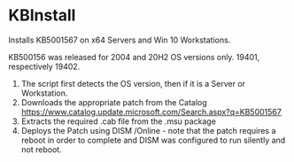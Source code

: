 # KBInstall
Installs KB5001567 on x64 Servers and Win 10 Workstations.

KB500156 was released for 2004 and 20H2 OS versions only. 19401, respectively 19402.

1. The script first detects the OS version, then if it is a Server or Workstation.
2. Downloads the appropriate patch from the Catalog
https://www.catalog.update.microsoft.com/Search.aspx?q=KB5001567
3. Extracts the required .cab file from the .msu package
4. Deploys the Patch using DISM /Online - note that the patch requires a reboot in order to complete and DISM was configured to run silently and not reboot.


